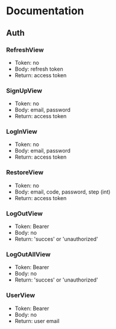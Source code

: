 # Documentation

## Auth
### RefreshView
- Token: no
- Body: refresh token
- Return: access token

### SignUpView
- Token: no
- Body: email, password
- Return: access token

### LogInView
- Token: no
- Body: email, password
- Return: access token

### RestoreView
- Token: no
- Body: email, code, password, step (int)
- Return: access token

### LogOutView
- Token: Bearer
- Body: no
- Return: 'succes' or 'unauthorized'

### LogOutAllView
- Token: Bearer
- Body: no
- Return: 'succes' or 'unauthorized'

### UserView
- Token: Bearer
- Body: no
- Return: user email
